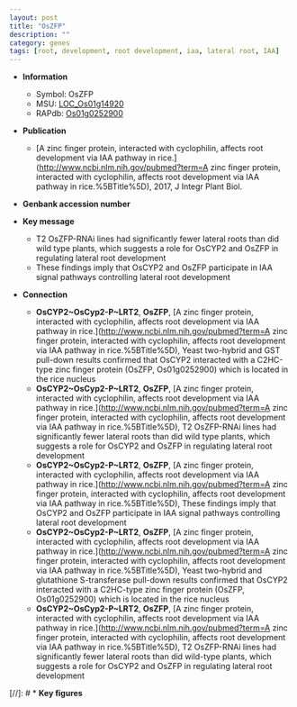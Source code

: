 ```yaml
---
layout: post
title: "OsZFP"
description: ""
category: genes
tags: [root, development, root development, iaa, lateral root, IAA]
---
```


* **Information**  
    + Symbol: OsZFP  
    + MSU: [LOC_Os01g14920](http://rice.plantbiology.msu.edu/cgi-bin/ORF_infopage.cgi?orf=LOC_Os01g14920)  
    + RAPdb: [Os01g0252900](http://rapdb.dna.affrc.go.jp/viewer/gbrowse_details/irgsp1?name=Os01g0252900)  

* **Publication**  
    + [A zinc finger protein, interacted with cyclophilin, affects root development via IAA pathway in rice.](http://www.ncbi.nlm.nih.gov/pubmed?term=A zinc finger protein, interacted with cyclophilin, affects root development via IAA pathway in rice.%5BTitle%5D), 2017, J Integr Plant Biol.

* **Genbank accession number**  

* **Key message**  
    + T2 OsZFP-RNAi lines had significantly fewer lateral roots than did wild type plants, which suggests a role for OsCYP2 and OsZFP in regulating lateral root development
    + These findings imply that OsCYP2 and OsZFP participate in IAA signal pathways controlling lateral root development

* **Connection**  
    + __OsCYP2~OsCyp2-P~LRT2__, __OsZFP__, [A zinc finger protein, interacted with cyclophilin, affects root development via IAA pathway in rice.](http://www.ncbi.nlm.nih.gov/pubmed?term=A zinc finger protein, interacted with cyclophilin, affects root development via IAA pathway in rice.%5BTitle%5D),  Yeast two-hybrid and GST pull-down results confirmed that OsCYP2 interacted with a C2HC-type zinc finger protein (OsZFP, Os01g0252900) which is located in the rice nucleus
    + __OsCYP2~OsCyp2-P~LRT2__, __OsZFP__, [A zinc finger protein, interacted with cyclophilin, affects root development via IAA pathway in rice.](http://www.ncbi.nlm.nih.gov/pubmed?term=A zinc finger protein, interacted with cyclophilin, affects root development via IAA pathway in rice.%5BTitle%5D),  T2 OsZFP-RNAi lines had significantly fewer lateral roots than did wild type plants, which suggests a role for OsCYP2 and OsZFP in regulating lateral root development
    + __OsCYP2~OsCyp2-P~LRT2__, __OsZFP__, [A zinc finger protein, interacted with cyclophilin, affects root development via IAA pathway in rice.](http://www.ncbi.nlm.nih.gov/pubmed?term=A zinc finger protein, interacted with cyclophilin, affects root development via IAA pathway in rice.%5BTitle%5D),  These findings imply that OsCYP2 and OsZFP participate in IAA signal pathways controlling lateral root development
    + __OsCYP2~OsCyp2-P~LRT2__, __OsZFP__, [A zinc finger protein, interacted with cyclophilin, affects root development via IAA pathway in rice.](http://www.ncbi.nlm.nih.gov/pubmed?term=A zinc finger protein, interacted with cyclophilin, affects root development via IAA pathway in rice.%5BTitle%5D),  Yeast two-hybrid and glutathione S-transferase pull-down results confirmed that OsCYP2 interacted with a C2HC-type zinc finger protein (OsZFP, Os01g0252900) which is located in the rice nucleus
    + __OsCYP2~OsCyp2-P~LRT2__, __OsZFP__, [A zinc finger protein, interacted with cyclophilin, affects root development via IAA pathway in rice.](http://www.ncbi.nlm.nih.gov/pubmed?term=A zinc finger protein, interacted with cyclophilin, affects root development via IAA pathway in rice.%5BTitle%5D),  T2 OsZFP-RNAi lines had significantly fewer lateral roots than did wild-type plants, which suggests a role for OsCYP2 and OsZFP in regulating lateral root development

[//]: # * **Key figures**  


